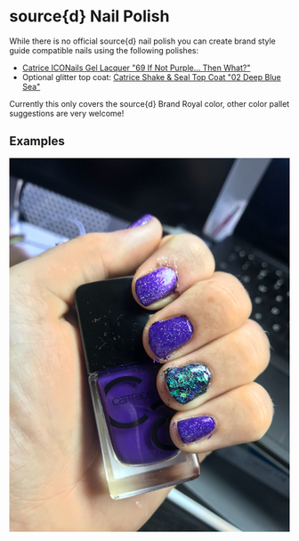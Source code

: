 # source{d} Nail Polish

While there is no official source{d} nail polish you can create brand style guide compatible nails using the following polishes:
* [Catrice ICONails Gel Lacquer "69 If Not Purple... Then What?"](https://catrice.eu/en/nails/nail-polish/nail-products/catrice-cosmetics/iconails-gel-lacquer-69.html)
* Optional glitter top coat: [Catrice Shake & Seal Top Coat "02 Deep Blue Sea"](https://catrice.eu/en/nails/top-coat/nail-varnish/catrice-cosmetics/shake-seal-top-coat-1.html)

Currently this only covers the source{d} Brand Royal color, other color pallet suggestions are very welcome!

## Examples
![Nails done with the specified polishes](./files/nails.jpg)
